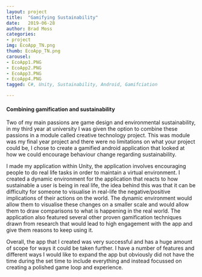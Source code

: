 ```yaml
---
layout: project
title:  "Gamifying Sustainability"
date:   2019-06-28
author: Brad Moss
categories:
- project
img: EcoApp_TN.png
thumb: EcoApp_TN.png
carousel:
- EcoApp1.PNG
- EcoApp2.PNG
- EcoApp3.PNG
- EcoApp4.PNG
tagged: C#, Unity, Sustainability, Android, Gamifciation

---
```

#### Combining gamification and sustainability
Two of my main passions are game design and environmental sustainability, in my third year at university I was given the option to combine these passions in a module called creative technology project. This was module was my final year project and there were no limitations on what your project could be, I chose to create a gamified android application that looked at how we could encourage behaviour change regarding sustainability. 

I made my application within Unity, the application involves encouraging people to do real life tasks in order to maintain a virtual environment. I created a dynamic environment for the application that reacts to how sustainable a user is being in real life, the idea behind this was that it can be difficulty for someone to visualise in real-life the negative/positive implications of their actions on the world. The dynamic environment would allow them to visualise these changes on a smaller scale and would allow them to draw comparisons to what is happening in the real world. The application also featured several other proven gamification techniques drawn from research that would lead to high engagement with the app and give them reasons to keep using it.

Overall, the app that I created was very successful and has a huge amount of scope for ways it could be taken further. I have a number of features and different ways I would like to expand the app but obviously did not have the time during the set time to include everything and instead focussed on creating a polished game loop and experience.
